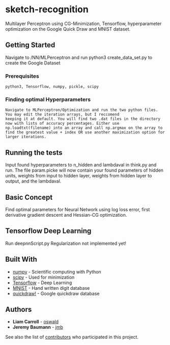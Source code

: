 # sketch-recognition

Multilayer Perceptron using CG-Minimization, Tensorflow, hyperparameter optimization on the Google Quick Draw and MNIST dataset.

## Getting Started

Navigate to /NN/MLPerceptron and run python3 create_data_set.py to create the Google Dataset

### Prerequisites

```
python3, Tensorflow, numpy, pickle, scipy 
```

### Finding optimal Hyperparameters

```
Navigate to MLPerceptron/Optimization and run the two python files. You may edit the iteration arrays, but I reccomend 
keeping it at default. You will find two .dat files in the directory now with lists of accuracy percentages. Either use np.loadtxt(filename) into an array and call np.argmax on the array to find the greatest value + index OR use another maximization option for larger iterations.
```
## Running the tests

Input found hyperparameters to n_hidden and lambdaval in think.py and run. The file param.picke will now contain your found
parameters of hidden units, weights from input to hidden layer, weights from hidden layer to output, and the lambdaval.

## Basic Concept

Find optimal parameters for Neural Network using log loss error, first derivative gradient descent and Hessian-CG optimization.

## Tensorflow Deep Learning

Run deepnnScript.py
Regularization not implemented yet!

## Built With

* [numpy](https://github.com/numpy/numpy) - Scientific computing with Python
* [scipy](https://github.com/scipy/scipy) - Used for minimization
* [Tensorflow](https://github.com/tensorflow/tensorflow) - Deep Learning
* [MNIST](http://yann.lecun.com/exdb/mnist/) - Hand written digit database
* [quickdraw!](https://quickdraw.withgoogle.com/data) - Google quickdraw database

 

## Authors

* **Liam Carroll** - [oswald](https://github.com/lscarrol)
* **Jeremy Baumann** - [jmb](https://github.com/jmbaumann)

See also the list of [contributors](https://github.com/lscarrol/sketch-recognition/graphs/contributors) who participated in this project.



